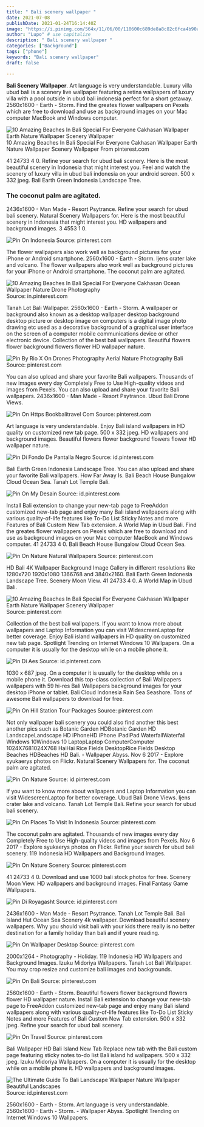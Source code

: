 ```yaml
---
title: " Bali scenery wallpaper "
date: 2021-07-08
publishDate: 2021-01-24T16:14:40Z
image: "https://i.pinimg.com/564x/11/06/00/110600c689de8a8c82c6fca4b90aa749.jpg"
author: "Lupo" # use capitalize
description: " Bali scenery wallpaper "
categories: ["Background"]
tags: ["phone"]
keywords: "Bali scenery wallpaper"
draft: false

---
```



**Bali Scenery Wallpaper**. Art language is very understandable. Luxury villa ubud bali is a scenery live wallpaper featuring a retina wallpapers of luxury villa with a pool outside in ubud bali indonesia perfect for a short getaway. 2560x1600 - Earth - Storm. Find the greates flower wallpapers on Pexels which are free to download and use as background images on your Mac computer MacBook and Windows computer.

![10 Amazing Beaches In Bali Special For Everyone Cakhasan Wallpaper Earth Nature Wallpaper Scenery Wallpaper](https://i.pinimg.com/originals/5e/d5/b7/5ed5b792d8e249b31ceb729c534daa0d.png "10 Amazing Beaches In Bali Special For Everyone Cakhasan Wallpaper Earth Nature Wallpaper Scenery Wallpaper")
10 Amazing Beaches In Bali Special For Everyone Cakhasan Wallpaper Earth Nature Wallpaper Scenery Wallpaper From pinterest.com


41 24733 4 0. Refine your search for ubud bali scenery. Here is the most beautiful scenery in Indonesia that might interest you. Feel and watch the scenery of luxury villa in ubud bali indonesia on your android screen. 500 x 332 jpeg. Bali Earth Green Indonesia Landscape Tree.

### The coconut palm are agitated.

2436x1600 - Man Made - Resort Psytrance. Refine your search for ubud bali scenery. Natural Scenery Wallpapers for. Here is the most beautiful scenery in Indonesia that might interest you. HD wallpapers and background images. 3 4553 1 0.


![Pin On Indonesia](https://i.pinimg.com/originals/bf/7c/2d/bf7c2d5848edbc1515b0f1f9e49357cf.png "Pin On Indonesia")
Source: pinterest.com

The flower wallpapers also work well as background pictures for your iPhone or Android smartphone. 2560x1600 - Earth - Storm. Ijens crater lake and volcano. The flower wallpapers also work well as background pictures for your iPhone or Android smartphone. The coconut palm are agitated.

![10 Amazing Beaches In Bali Special For Everyone Cakhasan Ocean Wallpaper Nature Drone Photography](https://i.pinimg.com/originals/61/60/4f/61604f364970ac1f2d00a9df71764136.jpg "10 Amazing Beaches In Bali Special For Everyone Cakhasan Ocean Wallpaper Nature Drone Photography")
Source: in.pinterest.com

Tanah Lot Bali Wallpaper. 2560x1600 - Earth - Storm. A wallpaper or background also known as a desktop wallpaper desktop background desktop picture or desktop image on computers is a digital image photo drawing etc used as a decorative background of a graphical user interface on the screen of a computer mobile communications device or other electronic device. Collection of the best bali wallpapers. Beautiful flowers flower background flowers flower HD wallpaper nature.

![Pin By Rio X On Drones Photography Aerial Nature Photography Bali](https://i.pinimg.com/originals/57/f3/d7/57f3d7767391f6b603154d8e3c081327.jpg "Pin By Rio X On Drones Photography Aerial Nature Photography Bali")
Source: pinterest.com

You can also upload and share your favorite Bali wallpapers. Thousands of new images every day Completely Free to Use High-quality videos and images from Pexels. You can also upload and share your favorite Bali wallpapers. 2436x1600 - Man Made - Resort Psytrance. Ubud Bali Drone Views.

![Pin On Https Bookbalitravel Com](https://i.pinimg.com/originals/ba/4e/c3/ba4ec31e9b03a55f0508280ddd05f430.jpg "Pin On Https Bookbalitravel Com")
Source: pinterest.com

Art language is very understandable. Enjoy Bali island wallpapers in HD quality on customized new tab page. 500 x 332 jpeg. HD wallpapers and background images. Beautiful flowers flower background flowers flower HD wallpaper nature.

![Pin Di Fondo De Pantalla Negro](https://i.pinimg.com/originals/b1/14/07/b114075a06179a307ad21406b45b15bb.png "Pin Di Fondo De Pantalla Negro")
Source: id.pinterest.com

Bali Earth Green Indonesia Landscape Tree. You can also upload and share your favorite Bali wallpapers. How Far Away Is. Bali Beach House Bungalow Cloud Ocean Sea. Tanah Lot Temple Bali.

![Pin On My Desain](https://i.pinimg.com/736x/46/74/bc/4674bc45a974b85d9c500f6330fb2f4d.jpg "Pin On My Desain")
Source: id.pinterest.com

Install Bali extension to change your new-tab page to FreeAddon customized new-tab page and enjoy many Bali island wallpapers along with various quality-of-life features like To-Do List Sticky Notes and more Features of Bali Custom New Tab extension. A World Map in Ubud Bali. Find the greates flower wallpapers on Pexels which are free to download and use as background images on your Mac computer MacBook and Windows computer. 41 24733 4 0. Bali Beach House Bungalow Cloud Ocean Sea.

![Pin On Nature Natural Wallpapers](https://i.pinimg.com/originals/f9/69/91/f96991d135e64b603b3096f7625b2748.jpg "Pin On Nature Natural Wallpapers")
Source: pinterest.com

HD Bali 4K Wallpaper Background Image Gallery in different resolutions like 1280x720 1920x1080 1366768 and 3840x2160. Bali Earth Green Indonesia Landscape Tree. Scenery Moon View. 41 24733 4 0. A World Map in Ubud Bali.

![10 Amazing Beaches In Bali Special For Everyone Cakhasan Wallpaper Earth Nature Wallpaper Scenery Wallpaper](https://i.pinimg.com/originals/5e/d5/b7/5ed5b792d8e249b31ceb729c534daa0d.png "10 Amazing Beaches In Bali Special For Everyone Cakhasan Wallpaper Earth Nature Wallpaper Scenery Wallpaper")
Source: pinterest.com

Collection of the best bali wallpapers. If you want to know more about wallpapers and Laptop Information you can visit WidescreenLaptop for better coverage. Enjoy Bali island wallpapers in HD quality on customized new tab page. Spotlight Trending on Internet Windows 10 Wallpapers. On a computer it is usually for the desktop while on a mobile phone it.

![Pin Di Aes](https://i.pinimg.com/originals/03/12/86/0312860a08364f9bee2a89c816f66a35.jpg "Pin Di Aes")
Source: id.pinterest.com

1030 x 687 jpeg. On a computer it is usually for the desktop while on a mobile phone it. Download this top-class collection of Bali Wallpapers wallpapers with 59 hi-res Bali Wallpapers background images for your desktop iPhone or tablet. Bali Cloud Indonesia Rain Sea Seashore. Tons of awesome Bali wallpapers to download for free.

![Pin On Hill Station Tour Packages](https://i.pinimg.com/originals/0c/03/d0/0c03d0b88d3fb3598f880e228708ecd6.jpg "Pin On Hill Station Tour Packages")
Source: pinterest.com

Not only wallpaper bali scenery you could also find another this best another pics such as Botanic Garden HDBotanic Garden HD LandscapeLandscape HD iPhoneHD iPhone iPadiPad WaterfallWaterfall Windows 10Windows 10 LaptopLaptop ComputerComputer 1024X7681024X768 HaiHai Rice Fields DesktopRice Fields Desktop Beaches HDBeaches HD Bali. - Wallpaper Abyss. Nov 6 2017 - Explore syukaerys photos on Flickr. Natural Scenery Wallpapers for. The coconut palm are agitated.

![Pin On Nature](https://i.pinimg.com/originals/a4/33/81/a43381774db2b24e96c027c58d553f3f.jpg "Pin On Nature")
Source: id.pinterest.com

If you want to know more about wallpapers and Laptop Information you can visit WidescreenLaptop for better coverage. Ubud Bali Drone Views. Ijens crater lake and volcano. Tanah Lot Temple Bali. Refine your search for ubud bali scenery.

![Pin On Places To Visit In Indonesia](https://i.pinimg.com/originals/de/25/73/de257390a86c18d4616b12a30164cdd3.jpg "Pin On Places To Visit In Indonesia")
Source: pinterest.com

The coconut palm are agitated. Thousands of new images every day Completely Free to Use High-quality videos and images from Pexels. Nov 6 2017 - Explore syukaerys photos on Flickr. Refine your search for ubud bali scenery. 119 Indonesia HD Wallpapers and Background Images.

![Pin On Nature Scenery](https://i.pinimg.com/originals/8b/11/7b/8b117b8230842356d2e0f0252759862d.jpg "Pin On Nature Scenery")
Source: pinterest.com

41 24733 4 0. Download and use 1000 bali stock photos for free. Scenery Moon View. HD wallpapers and background images. Final Fantasy Game Wallpapers.

![Pin Di Royagasht](https://i.pinimg.com/originals/e8/b2/01/e8b2017a1fc0d2c07b63feb84e41abbb.jpg "Pin Di Royagasht")
Source: id.pinterest.com

2436x1600 - Man Made - Resort Psytrance. Tanah Lot Temple Bali. Bali Island Hut Ocean Sea Scenery 4k wallpaper. Download beautiful scenery wallpapers. Why you should visit bali with your kids there really is no better destination for a family holiday than bali and if youre reading.

![Pin On Wallpaper Desktop](https://i.pinimg.com/originals/af/5a/56/af5a561081431a5bf102b2f36bdc0fad.jpg "Pin On Wallpaper Desktop")
Source: pinterest.com

2000x1264 - Photography - Holiday. 119 Indonesia HD Wallpapers and Background Images. Izuku Midoriya Wallpapers. Tanah Lot Bali Wallpaper. You may crop resize and customize bali images and backgrounds.

![Pin On Bali](https://i.pinimg.com/originals/90/34/07/903407b85be83f8aaa9288845d4e8493.jpg "Pin On Bali")
Source: pinterest.com

2560x1600 - Earth - Storm. Beautiful flowers flower background flowers flower HD wallpaper nature. Install Bali extension to change your new-tab page to FreeAddon customized new-tab page and enjoy many Bali island wallpapers along with various quality-of-life features like To-Do List Sticky Notes and more Features of Bali Custom New Tab extension. 500 x 332 jpeg. Refine your search for ubud bali scenery.

![Pin On Travel](https://i.pinimg.com/originals/97/30/c4/9730c4ab20f428e314897ab1bb6d8aed.jpg "Pin On Travel")
Source: pinterest.com

Bali Wallpaper HD Bali Island New Tab Replace new tab with the Bali custom page featuring sticky notes to-do list Bali island hd wallpapers. 500 x 332 jpeg. Izuku Midoriya Wallpapers. On a computer it is usually for the desktop while on a mobile phone it. HD wallpapers and background images.

![The Ultimate Guide To Bali Landscape Wallpaper Nature Wallpaper Beautiful Landscapes](https://i.pinimg.com/564x/11/06/00/110600c689de8a8c82c6fca4b90aa749.jpg "The Ultimate Guide To Bali Landscape Wallpaper Nature Wallpaper Beautiful Landscapes")
Source: id.pinterest.com

2560x1600 - Earth - Storm. Art language is very understandable. 2560x1600 - Earth - Storm. - Wallpaper Abyss. Spotlight Trending on Internet Windows 10 Wallpapers.

